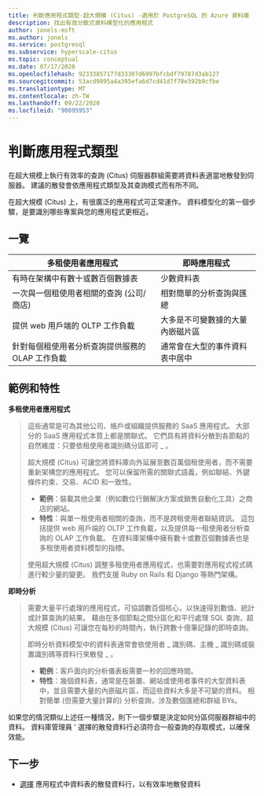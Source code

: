 ```yaml
---
title: 判斷應用程式類型-超大規模 (Citus) -適用於 PostgreSQL 的 Azure 資料庫
description: 找出有效分散式資料模型化的應用程式
author: jonels-msft
ms.author: jonels
ms.service: postgresql
ms.subservice: hyperscale-citus
ms.topic: conceptual
ms.date: 07/17/2020
ms.openlocfilehash: 92333857177d33307d6997bfcbdf79787d3ab127
ms.sourcegitcommit: 53acd9895a4a395efa6d7cd41d7f78e392b9cfbe
ms.translationtype: MT
ms.contentlocale: zh-TW
ms.lasthandoff: 09/22/2020
ms.locfileid: "90895953"
---
```

# <a name="determining-application-type"></a>判斷應用程式類型

在超大規模上執行有效率的查詢 (Citus) 伺服器群組需要將資料表適當地散發到伺服器。 建議的散發會依應用程式類型及其查詢模式而有所不同。

在超大規模 (Citus) 上，有很廣泛的應用程式可正常運作。 資料模型化的第一個步驟，是要識別哪些專案與您的應用程式更相近。

## <a name="at-a-glance"></a>一覽

| 多租使用者應用程式                                 | 即時應用程式                                |
|-----------------------------------------------------------|-------------------------------------------------------|
| 有時在架構中有數十或數百個數據表          | 少數資料表                                |
| 一次與一個租使用者相關的查詢 (公司/商店)  | 相對簡單的分析查詢與匯總 |
| 提供 web 用戶端的 OLTP 工作負載                    | 大多是不可變數據的大量內嵌磁片區           |
| 針對每個租使用者分析查詢提供服務的 OLAP 工作負載   | 通常會在大型的事件資料表中居中            |

## <a name="examples-and-characteristics"></a>範例和特性

**多租使用者應用程式**

> 這些通常是可為其他公司、帳戶或組織提供服務的 SaaS 應用程式。 大部分的 SaaS 應用程式本質上都是關聯式。 它們具有將資料分散到各節點的自然維度：只要依租使用者識別碼分區即可 \_ 。
>
> 超大規模 (Citus) 可讓您將資料庫向外延展至數百萬個租使用者，而不需要重新架構您的應用程式。 您可以保留所需的關聯式語義，例如聯結、外鍵條件約束、交易、ACID 和一致性。
>
> -   **範例**：裝載其他企業（例如數位行銷解決方案或銷售自動化工具）之商店的網站。
> -   **特性**：與單一租使用者相關的查詢，而不是跨租使用者聯結資訊。 這包括提供 web 用戶端的 OLTP 工作負載，以及提供每一租使用者分析查詢的 OLAP 工作負載。 在資料庫架構中擁有數十或數百個數據表也是多租使用者資料模型的指標。
>
> 使用超大規模 (Citus) 調整多租使用者應用程式，也需要對應用程式程式碼進行較少量的變更。 我們支援 Ruby on Rails 和 Django 等熱門架構。

**即時分析**

> 需要大量平行處理的應用程式，可協調數百個核心，以快速得到數值、統計或計算查詢的結果。  藉由在多個節點之間分區化和平行處理 SQL 查詢，超大規模 (Citus) 可讓您在每秒的時間內，執行跨數十億筆記錄的即時查詢。
>
> 即時分析資料模型中的資料表通常會依使用者 \_ 識別碼、主機 \_ 識別碼或裝置識別碼等資料行來散發 \_ 。
>
> -   **範例**：客戶面向的分析儀表板需要一秒的回應時間。
> -   **特性**：幾個資料表，通常是在裝置、網站或使用者事件的大型資料表中，並且需要大量的內嵌磁片區，而這些資料大多是不可變的資料。 相對簡單 (但需要大量計算的) 分析查詢，涉及數個匯總和群組 BYs。

如果您的情況類似上述任一種情況，則下一個步驟是決定如何分區伺服器群組中的資料。 資料庫管理員 \' 選擇的散發資料行必須符合一般查詢的存取模式，以確保效能。

## <a name="next-steps"></a>下一步

* [選擇](concepts-hyperscale-choose-distribution-column.md) 應用程式中資料表的散發資料行，以有效率地散發資料
